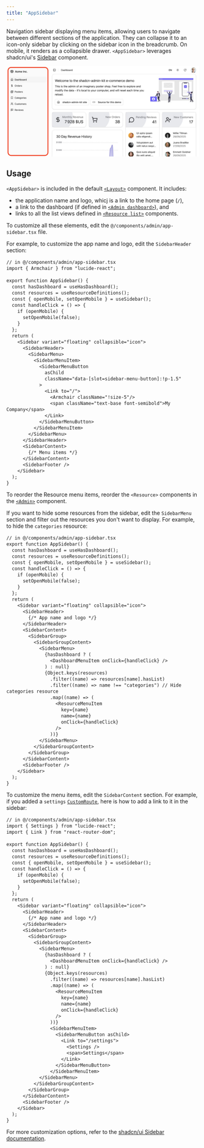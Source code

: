 ```yaml
---
title: "AppSidebar"
---
```


Navigation sidebar displaying menu items, allowing users to navigate between different sections of the application. They can collapse it to an icon-only sidebar by clicking on the sidebar icon in the breadcrumb. On mobile, it renders as a collapsible drawer. `<AppSidebar>` leverages shadcn/ui's [Sidebar](https://ui.shadcn.com/docs/components/sidebar) component.

![AppSidebar](./images/app-sidebar.jpg)

## Usage

`<AppSidebar>` is included in the default [`<Layout>`](./Layout.md) component. It includes:

- the application name and logo, whicj is a link to the home page (`/`),
- a link to the dashboard (if defined in [`<Admin dashboard>`](./Admin.md)), and
- links to all the list views defined in [`<Resource list>`](./Resource.md) components.

To customize all these elements, edit the `@/components/admin/app-sidebar.tsx` file.

For example, to customize the app name and logo, edit the `SidebarHeader` section:

```tsx {2,22-25}
// in @/components/admin/app-sidebar.tsx
import { Armchair } from "lucide-react";

export function AppSidebar() {
  const hasDashboard = useHasDashboard();
  const resources = useResourceDefinitions();
  const { openMobile, setOpenMobile } = useSidebar();
  const handleClick = () => {
    if (openMobile) {
      setOpenMobile(false);
    }
  };
  return (
    <Sidebar variant="floating" collapsible="icon">
      <SidebarHeader>
        <SidebarMenu>
          <SidebarMenuItem>
            <SidebarMenuButton
              asChild
              className="data-[slot=sidebar-menu-button]:!p-1.5"
            >
              <Link to="/">
                <Armchair className="!size-5"/>
                <span className="text-base font-semibold">My Company</span>
              </Link>
            </SidebarMenuButton>
          </SidebarMenuItem>
        </SidebarMenu>
      </SidebarHeader>
      <SidebarContent>
        {/* Menu items */}
      </SidebarContent>
      <SidebarFooter />
    </Sidebar>
  );
}
```

To reorder the Resource menu items, reorder the `<Resource>` components in the [`<Admin>`](./Admin.md) component.

If you want to hide some resources from the sidebar, edit the `SidebarMenu` section and filter out the resources you don't want to display. For example, to hide the `categories` resource:

```tsx {25}
// in @/components/admin/app-sidebar.tsx
export function AppSidebar() {
  const hasDashboard = useHasDashboard();
  const resources = useResourceDefinitions();
  const { openMobile, setOpenMobile } = useSidebar();
  const handleClick = () => {
    if (openMobile) {
      setOpenMobile(false);
    }
  };
  return (
    <Sidebar variant="floating" collapsible="icon">
      <SidebarHeader>
        {/* App name and logo */}
      </SidebarHeader>
      <SidebarContent>
        <SidebarGroup>
          <SidebarGroupContent>
            <SidebarMenu>
              {hasDashboard ? (
                <DashboardMenuItem onClick={handleClick} />
              ) : null}
              {Object.keys(resources)
                .filter((name) => resources[name].hasList)
                .filter((name) => name !== "categories") // Hide categories resource
                .map((name) => (
                  <ResourceMenuItem
                    key={name}
                    name={name}
                    onClick={handleClick}
                  />
                ))}
            </SidebarMenu>
          </SidebarGroupContent>
        </SidebarGroup>
      </SidebarContent>
      <SidebarFooter />
    </Sidebar>
  );
}
```

To customize the menu items, edit the `SidebarContent` section. For example, if you added a `settings` [`CustomRoute`](./CustomRoutes.md), here is how to add a link to it in the sidebar:

```tsx {2-3,35-42}
// in @/components/admin/app-sidebar.tsx
import { Settings } from "lucide-react";
import { Link } from "react-router-dom";

export function AppSidebar() {
  const hasDashboard = useHasDashboard();
  const resources = useResourceDefinitions();
  const { openMobile, setOpenMobile } = useSidebar();
  const handleClick = () => {
    if (openMobile) {
      setOpenMobile(false);
    }
  };
  return (
    <Sidebar variant="floating" collapsible="icon">
      <SidebarHeader>
        {/* App name and logo */}
      </SidebarHeader>
      <SidebarContent>
        <SidebarGroup>
          <SidebarGroupContent>
            <SidebarMenu>
              {hasDashboard ? (
                <DashboardMenuItem onClick={handleClick} />
              ) : null}
              {Object.keys(resources)
                .filter((name) => resources[name].hasList)
                .map((name) => (
                  <ResourceMenuItem
                    key={name}
                    name={name}
                    onClick={handleClick}
                  />
                ))}
                <SidebarMenuItem>
                  <SidebarMenuButton asChild>
                    <Link to="/settings">
                      <Settings />
                      <span>Settings</span>
                    </Link>
                  </SidebarMenuButton>
                </SidebarMenuItem>
            </SidebarMenu>
          </SidebarGroupContent>
        </SidebarGroup>
      </SidebarContent>
      <SidebarFooter />
    </Sidebar>
  );
}
```

For more customization options, refer to the [shadcn/ui Sidebar documentation](https://ui.shadcn.com/docs/components/sidebar).
